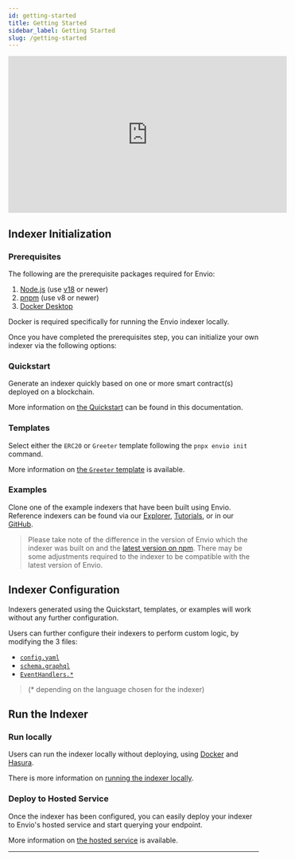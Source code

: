 ```yaml
---
id: getting-started
title: Getting Started
sidebar_label: Getting Started
slug: /getting-started
---
```


<iframe width="560" height="315" src="https://www.youtube.com/embed/LNhaN-Cikis" title="YouTube video player" frameborder="0" allow="accelerometer; autoplay; clipboard-write; encrypted-media; gyroscope; picture-in-picture" allowfullscreen></iframe>

## Indexer Initialization

### Prerequisites

The following are the prerequisite packages required for Envio:

1. [Node.js](https://nodejs.org/en/download/current) (use [v18](https://nodejs.org/download/release/v18.18.0/) or newer)
2. [pnpm](https://pnpm.io/installation) (use v8 or newer)
3. [Docker Desktop](https://www.docker.com/products/docker-desktop/)

Docker is required specifically for running the Envio indexer locally.

Once you have completed the prerequisites step, you can initialize your own indexer via the following options:

### Quickstart

Generate an indexer quickly based on one or more smart contract(s) deployed on a blockchain.

More information on [the Quickstart](./contract-import) can be found in this documentation.

### Templates

Select either the `ERC20` or `Greeter` template following the `pnpx envio init` command.

More information on [the `Greeter` template](./greeter-tutorial) is available.

### Examples

Clone one of the example indexers that have been built using Envio. Reference indexers can be found via our [Explorer](https://envio.dev/explorer), [Tutorials](./tutorial-erc20-token-transfers), or in our [GitHub](https://github.com/enviodev).

> Please take note of the difference in the version of Envio which the indexer was built on and the [latest version on npm](https://www.npmjs.com/package/envio). There may be some adjustments required to the indexer to be compatible with the latest version of Envio.

## Indexer Configuration

Indexers generated using the Quickstart, templates, or examples will work without any further configuration.

Users can further configure their indexers to perform custom logic, by modifying the 3 files:

- [`config.yaml`](configuration-file)
- [`schema.graphql`](./schema)
- [`EventHandlers.*`](./event-handlers)

> (\* depending on the language chosen for the indexer)

## Run the Indexer

### Run locally

Users can run the indexer locally without deploying, using [Docker](https://www.docker.com/products/docker-desktop/) and [Hasura](https://hasura.io/).

There is more information on [running the indexer locally](./running-locally).

### Deploy to Hosted Service

Once the indexer has been configured, you can easily deploy your indexer to Envio's hosted service and start querying your endpoint.

More information on [the hosted service](./hosted-service) is available.

---

